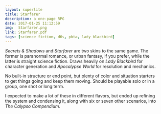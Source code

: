 ```yaml
---
layout: superlite
title: Starfarer
description: a one-page RPG
date: 2017-01-25 11:12:59
img:  Starfarer.png
link: Starfarer.pdf
tags: [science fiction, d6s, pbta, lady blackbird]
---
```


*Secrets & Shadows* and *Starfarer* are two skins to the same game. The former is paranormal romance, or urban fantasy, if you prefer, while the latter is straight science fiction. Draws heavily on *Lady Blackbird* for character generation and *Apocalypse World* for resolution and mechanics.

No built-in structure or end point, but plenty of color and situation starters to get things going and keep them moving. Should be playable solo or in a group, one shot or long term.

I expected to make a lot of these in different flavors, but ended up refining the system and condensing it, along with six or seven other scenarios, into *The Calypso Compendium*.
